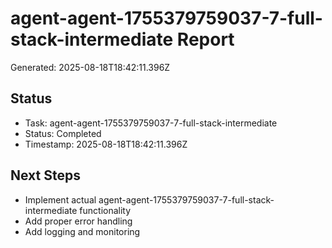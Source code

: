 # agent-agent-1755379759037-7-full-stack-intermediate Report

Generated: 2025-08-18T18:42:11.396Z

## Status
- Task: agent-agent-1755379759037-7-full-stack-intermediate
- Status: Completed
- Timestamp: 2025-08-18T18:42:11.396Z

## Next Steps
- Implement actual agent-agent-1755379759037-7-full-stack-intermediate functionality
- Add proper error handling
- Add logging and monitoring
